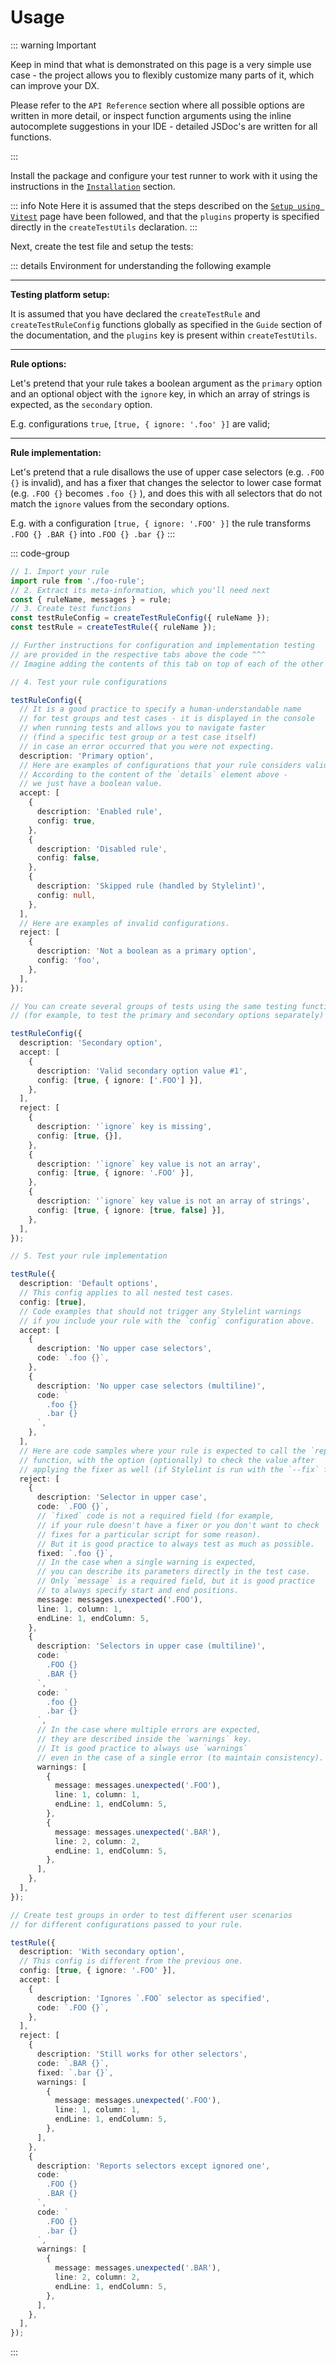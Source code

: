 # Usage

::: warning Important

Keep in mind that what is demonstrated on this page is a very simple use case -
the project allows you to flexibly customize many parts of it, which can improve your DX.

Please refer to the `API Reference` section where all possible options are written in more detail,
or inspect function arguments using the inline autocomplete suggestions in your IDE -
detailed JSDoc's are written for all functions.

:::

Install the package and configure your test runner to work with it using the instructions in the [`Installation`](/guide/installation) section.

::: info Note
Here it is assumed that the steps described on the [`Setup using Vitest`](/guide/setup-using-vitest) page have been followed,
and that the `plugins` property is specified directly in the `createTestUtils` declaration.
:::

Next, create the test file and setup the tests:

::: details Environment for understanding the following example

---
**Testing platform setup:**

It is assumed that you have declared the `createTestRule` and `createTestRuleConfig` functions
globally as specified in the `Guide` section of the documentation,
and the `plugins` key is present within `createTestUtils`.

---

**Rule options:**

Let's pretend that your rule takes a boolean argument as the `primary` option
and an optional object with the `ignore` key, in which an array of strings is expected,
as the `secondary` option.

E.g. configurations `true`, `[true, { ignore: '.foo' }]` are valid;

---

**Rule implementation:**

Let's pretend that a rule disallows the use of upper case selectors (e.g. `.FOO {}` is invalid),
and has a fixer that changes the selector to lower case format (e.g. `.FOO {}` becomes `.foo {}` ),
and does this with all selectors that do not match the `ignore` values from the secondary options.

E.g. with a configuration `[true, { ignore: '.FOO' }]` the rule transforms `.FOO {} .BAR {}` into `.FOO {} .bar {}`
:::

::: code-group

```ts [Test file preparation]
// 1. Import your rule
import rule from './foo-rule';
// 2. Extract its meta-information, which you'll need next
const { ruleName, messages } = rule;
// 3. Create test functions
const testRuleConfig = createTestRuleConfig({ ruleName });
const testRule = createTestRule({ ruleName });

// Further instructions for configuration and implementation testing
// are provided in the respective tabs above the code ^^^
// Imagine adding the contents of this tab on top of each of the other tabs.
```

```ts [Test rule configuration]
// 4. Test your rule configurations

testRuleConfig({
  // It is a good practice to specify a human-understandable name
  // for test groups and test cases - it is displayed in the console
  // when running tests and allows you to navigate faster
  // (find a specific test group or a test case itself)
  // in case an error occurred that you were not expecting.
  description: 'Primary option',
  // Here are examples of configurations that your rule considers valid.
  // According to the content of the `details` element above -
  // we just have a boolean value.
  accept: [
    {
      description: 'Enabled rule',
      config: true,
    },
    {
      description: 'Disabled rule',
      config: false,
    },
    {
      description: 'Skipped rule (handled by Stylelint)',
      config: null,
    },
  ],
  // Here are examples of invalid configurations.
  reject: [
    {
      description: 'Not a boolean as a primary option',
      config: 'foo',
    },
  ],
});

// You can create several groups of tests using the same testing function
// (for example, to test the primary and secondary options separately)

testRuleConfig({
  description: 'Secondary option',
  accept: [
    {
      description: 'Valid secondary option value #1',
      config: [true, { ignore: ['.FOO'] }],
    },
  ],
  reject: [
    {
      description: '`ignore` key is missing',
      config: [true, {}],
    },
    {
      description: '`ignore` key value is not an array',
      config: [true, { ignore: '.FOO' }],
    },
    {
      description: '`ignore` key value is not an array of strings',
      config: [true, { ignore: [true, false] }],
    },
  ],
});
```

```ts [Test rule implementation]
// 5. Test your rule implementation

testRule({
  description: 'Default options',
  // This config applies to all nested test cases.
  config: [true],
  // Code examples that should not trigger any Stylelint warnings
  // if you include your rule with the `config` configuration above.
  accept: [
    {
      description: 'No upper case selectors',
      code: `.foo {}`,
    },
    {
      description: 'No upper case selectors (multiline)',
      code: `
        .foo {}
        .bar {}
      `,
    },
  ],
  // Here are code samples where your rule is expected to call the `report`
  // function, with the option (optionally) to check the value after
  // applying the fixer as well (if Stylelint is run with the `--fix` flag).
  reject: [
    {
      description: 'Selector in upper case',
      code: `.FOO {}`,
      // `fixed` code is not a required field (for example,
      // if your rule doesn't have a fixer or you don't want to check
      // fixes for a particular script for some reason).
      // But it is good practice to always test as much as possible.
      fixed: `.foo {}`,
      // In the case when a single warning is expected,
      // you can describe its parameters directly in the test case.
      // Only `message` is a required field, but it is good practice
      // to always specify start and end positions.
      message: messages.unexpected('.FOO'),
      line: 1, column: 1,
      endLine: 1, endColumn: 5,
    },
    {
      description: 'Selectors in upper case (multiline)',
      code: `
        .FOO {}
        .BAR {}
      `,
      code: `
        .foo {}
        .bar {}
      `,
      // In the case where multiple errors are expected,
      // they are described inside the `warnings` key.
      // It is good practice to always use `warnings`
      // even in the case of a single error (to maintain consistency).
      warnings: [
        {
          message: messages.unexpected('.FOO'),
          line: 1, column: 1,
          endLine: 1, endColumn: 5,
        },
        {
          message: messages.unexpected('.BAR'),
          line: 2, column: 2,
          endLine: 1, endColumn: 5,
        },
      ],
    },
  ],
});

// Create test groups in order to test different user scenarios
// for different configurations passed to your rule.

testRule({
  description: 'With secondary option',
  // This config is different from the previous one.
  config: [true, { ignore: '.FOO' }],
  accept: [
    {
      description: 'Ignores `.FOO` selector as specified',
      code: `.FOO {}`,
    },
  ],
  reject: [
    {
      description: 'Still works for other selectors',
      code: `.BAR {}`,
      fixed: `.bar {}`,
      warnings: [
        {
          message: messages.unexpected('.FOO'),
          line: 1, column: 1,
          endLine: 1, endColumn: 5,
        },
      ],
    },
    {
      description: 'Reports selectors except ignored one',
      code: `
        .FOO {}
        .BAR {}
      `,
      code: `
        .FOO {}
        .bar {}
      `,
      warnings: [
        {
          message: messages.unexpected('.BAR'),
          line: 2, column: 2,
          endLine: 1, endColumn: 5,
        },
      ],
    },
  ],
});
```

:::
